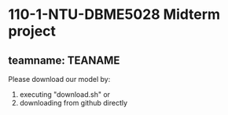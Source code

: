 # 110-1-NTU-DBME5028 Midterm project 
## teamname: TEANAME
Please download our model by:
1. executing "download.sh" or
2. downloading from github directly
